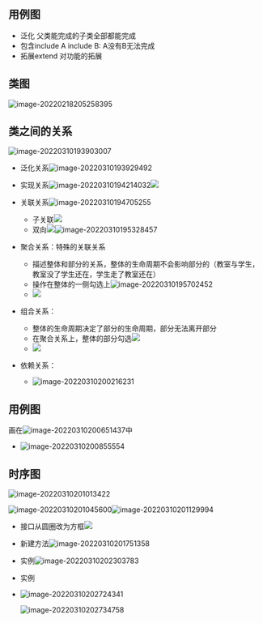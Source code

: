 

## 用例图

+ 泛化 父类能完成的子类全部都能完成
+ 包含include A include B: A没有B无法完成
+ 拓展extend 对功能的拓展

## 类图

![image-20220218205258395](https://cdn.jsdelivr.net/gh/innnky/images@master/uPic/image-20220218205258395.png)

## 类之间的关系

![image-20220310193903007](https://cdn.jsdelivr.net/gh/innnky/images@master/uPic/image-20220310193903007.png)

+ 泛化关系![image-20220310193929492](https://cdn.jsdelivr.net/gh/innnky/images@master/uPic/image-20220310193929492.png)
+ 实现关系![image-20220310194214032](https://cdn.jsdelivr.net/gh/innnky/images@master/uPic/image-20220310194214032.png)![](https://cdn.jsdelivr.net/gh/innnky/images@master/uPic/image-20220310194308914.png)

+ 关联关系![image-20220310194705255](https://cdn.jsdelivr.net/gh/innnky/images@master/uPic/image-20220310194705255.png)
  + 子关联![](https://cdn.jsdelivr.net/gh/innnky/images@master/uPic/image-20220310194848966.png)
  + 双向![](https://cdn.jsdelivr.net/gh/innnky/images@master/uPic/image-20220310195138813.png)![image-20220310195328457](https://cdn.jsdelivr.net/gh/innnky/images@master/uPic/image-20220310195328457.png)

+ 聚合关系：特殊的关联关系
  + 描述整体和部分的关系，整体的生命周期不会影响部分的（教室与学生，教室没了学生还在，学生走了教室还在）
  + 操作在整体的一侧勾选上![image-20220310195702452](https://cdn.jsdelivr.net/gh/innnky/images@master/uPic/image-20220310195702452.png)
  + ![](https://cdn.jsdelivr.net/gh/innnky/images@master/uPic/image-20220310195816546.png)
+ 组合关系：
  + 整体的生命周期决定了部分的生命周期，部分无法离开部分
  + 在聚合关系上，整体的部分勾选![](https://cdn.jsdelivr.net/gh/innnky/images@master/uPic/image-20220310200050537.png)
  + ![](https://cdn.jsdelivr.net/gh/innnky/images@master/uPic/image-20220310200118929.png)
+ 依赖关系：
  + ![image-20220310200216231](https://cdn.jsdelivr.net/gh/innnky/images@master/uPic/image-20220310200216231.png)

## 用例图

画在![image-20220310200651437](https://cdn.jsdelivr.net/gh/innnky/images@master/uPic/image-20220310200651437.png)中

+ ![image-20220310200855554](https://cdn.jsdelivr.net/gh/innnky/images@master/uPic/image-20220310200855554.png)

## 时序图

![image-20220310201013422](https://cdn.jsdelivr.net/gh/innnky/images@master/uPic/image-20220310201013422.png)

![image-20220310201045600](https://cdn.jsdelivr.net/gh/innnky/images@master/uPic/image-20220310201045600.png)![image-20220310201129994](https://cdn.jsdelivr.net/gh/innnky/images@master/uPic/image-20220310201129994.png)

+ 接口从圆圈改为方框![](https://cdn.jsdelivr.net/gh/innnky/images@master/uPic/image-20220310201539210.png)

+ 新建方法![image-20220310201751358](https://cdn.jsdelivr.net/gh/innnky/images@master/uPic/image-20220310201751358.png)

+ 实例![image-20220310202303783](https://cdn.jsdelivr.net/gh/innnky/images@master/uPic/image-20220310202303783.png)

+ 实例

+ ![image-20220310202724341](https://cdn.jsdelivr.net/gh/innnky/images@master/uPic/image-20220310202724341.png)

  ![image-20220310202734758](https://cdn.jsdelivr.net/gh/innnky/images@master/uPic/image-20220310202734758.png)
